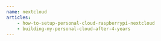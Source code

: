 ```yaml
---
name: nextcloud
articles:
    - how-to-setup-personal-cloud-raspberrypi-nextcloud
    - building-my-personal-cloud-after-4-years
---
```

